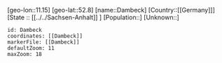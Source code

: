 ﻿---
location: [52.8,11.15]
mapzoom: [7,12] 
mapmarker: city 
type: City
tags:
- geo/City


SpocWebEntityId: 29711
isDeleted: false
confidential: public

---
[geo-lon::11.15]
[geo-lat::52.8]
[name::Dambeck]
[Country::[[Germany]]]
[State :: [[../../Sachsen-Anhalt]] ]
[Population::]
[Unknown::]


```leaflet
id: Dambeck
coordinates: [[Dambeck]]
markerFile: [[Dambeck]]
defaultZoom: 11 
maxZoom: 18
```
